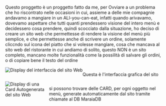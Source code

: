 Questo proggetto è un proggetto fatto da me, per Ovviare a un problema che ho riscontrato nelle occasioni in cui, assieme a delle mie compagnie andavamo a mangiare in un ALl-you-can-eat, infatti quando arivavamo, dovevamo aspettare che tutti quanti prendessero visione del intero menù e decidessero cosa prendere, quindi scocciato dalla situazione, ho deciso di creare un sito web che permettesse di rendere la visione del menù più semplice, e che permettesse anche di scrivere un ordine, solamente cliccndo sul icona del piatto che si volesse mangiare, cosa che mancava al sito web del ristorante in cui andiamo di solito, 
questo NON è un sito completo, mancano molte funzionalità come la possilità di salvare gli ordini, o di copiare bene il testo del ordine
<div style="Display:flex;">
  <img src="https://github.com/Zomerzz/Zomerzz.github.io/assets/158077377/c44d99c0-6a89-40d7-b00f-a53579571a55" alt="Display del interfaccia del sito Web">
  <p>Questa è l'interfaccia grafica del sito</p>
</div>
 <div style="Display:flex;">
  <img src="https://github.com/Zomerzz/Zomerzz.github.io/assets/158077377/96e5e6b0-1f99-4c4e-a003-7a66bf55ee14" alt="Display di una Card Autogenerata del sito Web">
  <p>si possono trovare delle CARD, per ogni oggetto nel menù, generate automaticamente dal sito tramite chiamate al DB MaraiaDB</p>
</div>

